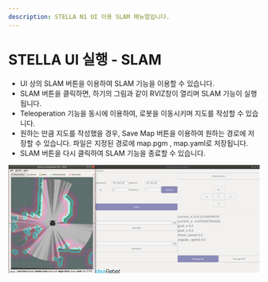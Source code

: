 ```yaml
---
description: STELLA N1 UI 이용 SLAM 메뉴얼입니다.
---
```


# STELLA UI 실행 - SLAM

* UI 상의 SLAM 버튼을 이용하여 SLAM 기능을 이용할 수 있습니다.
* SLAM 버튼을 클릭하면, 하기의 그림과 같이 RVIZ창이 열리며 SLAM 기능이 실행됩니다.
* Teleoperation 기능을 동시에 이용하여, 로봇을 이동시키며 지도를 작성할 수 있습니다.
* 원하는 만큼 지도를 작성했을 경우, Save Map 버튼을 이용하여 원하는 경로에 저장할  수 있습니다. 파일은 지정된 경로에 map.pgm , map.yaml로 저장됩니다.
* SLAM 버튼을 다시 클릭하여 SLAM 기능을 종료할 수 있습니다.

![](../.gitbook/assets/030.png)

 

